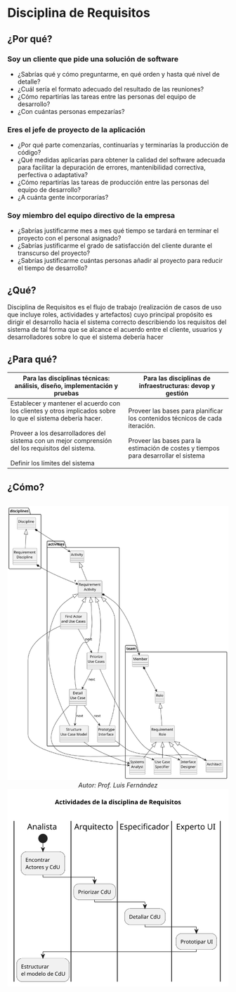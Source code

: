 # Disciplina de Requisitos

## ¿Por qué?

### Soy un cliente que pide una solución de software

- ¿Sabrías qué y cómo preguntarme, en qué orden y hasta qué nivel de detalle?
- ¿Cuál sería el formato adecuado del resultado de las reuniones?
- ¿Cómo repartirías las tareas entre las personas del equipo de desarrollo?
- ¿Con cuántas personas empezarías?

### Eres el jefe de proyecto de la aplicación

- ¿Por qué parte comenzarías, continuarías y terminarías la producción de código?
- ¿Qué medidas aplicarías para obtener la calidad del software adecuada para facilitar la depuración de errores, mantenibilidad correctiva, perfectiva o adaptativa?
- ¿Cómo repartirías las tareas de producción entre las personas del equipo de desarrollo?
- ¿A cuánta gente incorporarías?

### Soy miembro del equipo directivo de la empresa

- ¿Sabrías justificarme mes a mes qué tiempo se tardará en terminar el proyecto con el personal asignado?
- ¿Sabrías justificarme el grado de satisfacción del cliente durante el transcurso del proyecto?
- ¿Sabrías justificarme cuántas personas añadir al proyecto para reducir el tiempo de desarrollo?

## ¿Qué?

Disciplina de Requisitos es el flujo de trabajo (realización de casos de uso que incluye roles, actividades y artefactos) cuyo principal propósito es dirigir el desarrollo hacia el sistema correcto describiendo los requisitos del sistema de tal forma que se alcance el acuerdo entre el cliente, usuarios y desarrolladores sobre lo que el sistema debería hacer

## ¿Para qué?

|Para las disciplinas técnicas: análisis, diseño, implementación y pruebas|Para las disciplinas de infraestructuras: devop y gestión|
|-|-|
|Establecer y mantener el acuerdo con los clientes y otros implicados sobre lo que el sistema debería hacer.<br><br>Proveer a los desarrolladores del sistema con un mejor comprensión del los requisitos del sistema.<br><br>Definir los límites del sistema|Proveer las bases para planificar los contenidos técnicos de cada iteración.<br><br>Proveer las bases para la estimación de costes y tiempos para desarrollar el sistema|

## ¿Cómo?

<div align=center>

||
|-:|
![](/imagenes/modelosUML/disciplinaRequisitos.svg)
*Autor: Prof. Luis Fernández*
![](/imagenes/modelosUML/disciplinaRequisitos_2.svg)

</div>

